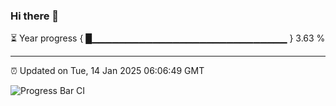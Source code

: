### Hi there 👋

⏳ Year progress { █▁▁▁▁▁▁▁▁▁▁▁▁▁▁▁▁▁▁▁▁▁▁▁▁▁▁▁▁▁ } 3.63 %

---

⏰ Updated on Tue, 14 Jan 2025 06:06:49 GMT

![Progress Bar CI](https://github.com/liununu/liununu/workflows/Progress%20Bar%20CI/badge.svg)
